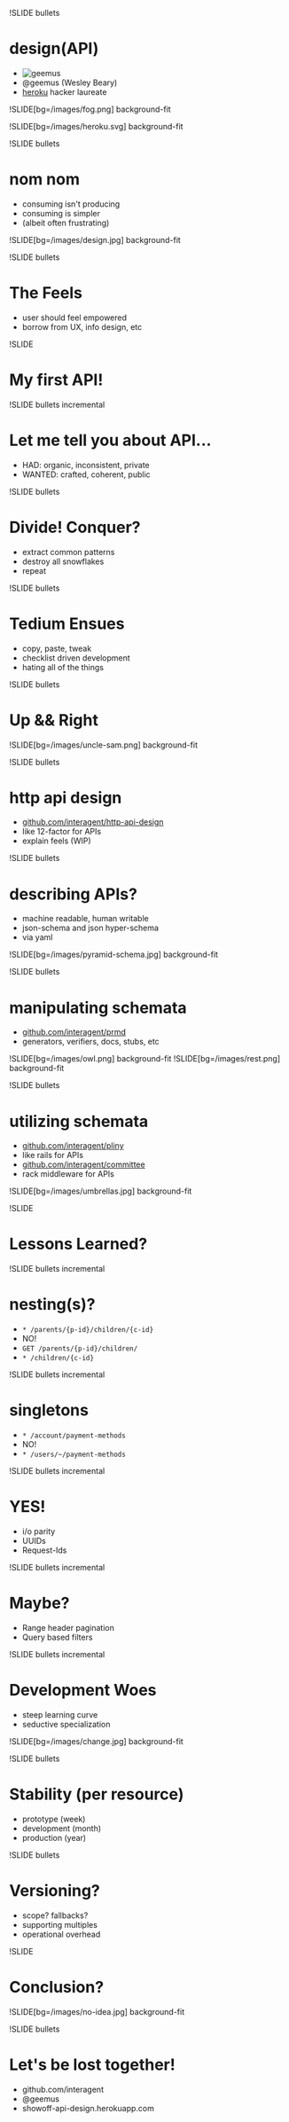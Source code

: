!SLIDE bullets
# design(API) #

* ![geemus](../images/geemus.png)
* @geemus (Wesley Beary)
* [heroku](https://heroku.com/home) hacker laureate

!SLIDE[bg=/images/fog.png] background-fit

!SLIDE[bg=/images/heroku.svg] background-fit

!SLIDE bullets
# nom nom

* consuming isn't producing
* consuming is simpler
* (albeit often frustrating)

!SLIDE[bg=/images/design.jpg] background-fit

!SLIDE bullets
# The Feels

* user should feel empowered
* borrow from UX, info design, etc

!SLIDE
# My first API!

!SLIDE bullets incremental
# Let me tell you about API...

* HAD: organic, inconsistent, private
* WANTED: crafted, coherent, public

!SLIDE bullets
# Divide! Conquer?

* extract common patterns
* destroy all snowflakes
* repeat

!SLIDE bullets
# Tedium Ensues

* copy, paste, tweak
* checklist driven development
* hating all of the things

!SLIDE bullets
# Up && Right

!SLIDE[bg=/images/uncle-sam.png] background-fit

!SLIDE bullets
# http api design

* [github.com/interagent/http-api-design](https://github.com/interagent/http-api-design)
* like 12-factor for APIs
* explain feels (WIP)

!SLIDE bullets
# describing APIs?

* machine readable, human writable
* json-schema and json hyper-schema
* via yaml

!SLIDE[bg=/images/pyramid-schema.jpg] background-fit

!SLIDE bullets
# manipulating schemata

* [github.com/interagent/prmd](https://github.com/interagent/prmd)
* generators, verifiers, docs, stubs, etc

!SLIDE[bg=/images/owl.png] background-fit
!SLIDE[bg=/images/rest.png] background-fit

!SLIDE bullets
# utilizing schemata

* [github.com/interagent/pliny](https://github.com/interagent/pliny)
* like rails for APIs
* [github.com/interagent/committee](https://github.com/interagent/committee)
* rack middleware for APIs

!SLIDE[bg=/images/umbrellas.jpg] background-fit

!SLIDE
# Lessons Learned?

!SLIDE bullets incremental
# nesting(s)?

* `* /parents/{p-id}/children/{c-id}`
* NO!
* `GET /parents/{p-id}/children/`
* `* /children/{c-id}`

!SLIDE bullets incremental
# singletons

* `* /account/payment-methods`
* NO!
* `* /users/~/payment-methods`

!SLIDE bullets incremental
# YES!

* i/o parity
* UUIDs
* Request-Ids

!SLIDE bullets incremental
# Maybe?

* Range header pagination
* Query based filters

!SLIDE bullets incremental
# Development Woes

* steep learning curve
* seductive specialization

!SLIDE[bg=/images/change.jpg] background-fit

!SLIDE bullets
# Stability (per resource)

* prototype (week)
* development (month)
* production (year)

!SLIDE bullets
# Versioning?

* scope? fallbacks?
* supporting multiples
* operational overhead

!SLIDE
# Conclusion?

!SLIDE[bg=/images/no-idea.jpg] background-fit

!SLIDE bullets
# Let's be lost together!

* github.com/interagent
* @geemus
* showoff-api-design.herokuapp.com

